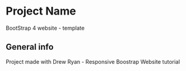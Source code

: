 # Project Name
BootStrap 4 website - template

## General info
Project made with Drew Ryan - Responsive Boostrap Website tutorial

